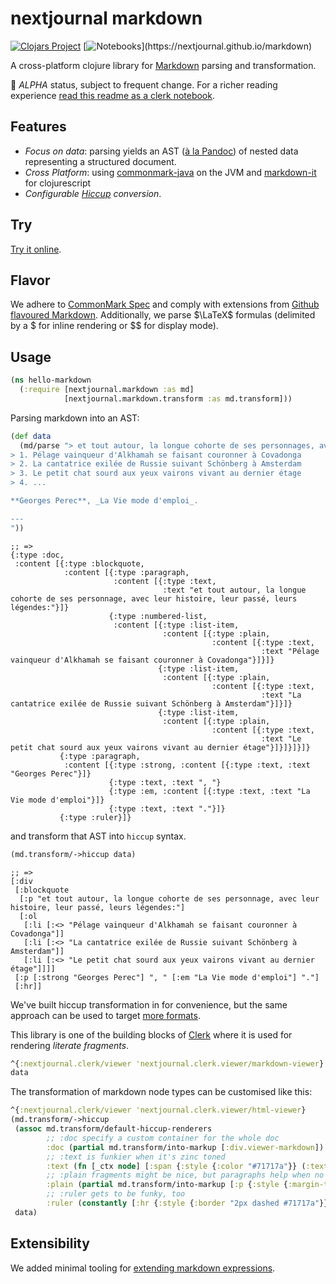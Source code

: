 # nextjournal markdown

[![Clojars Project](https://img.shields.io/clojars/v/io.github.nextjournal/markdown.svg)](https://clojars.org/io.github.nextjournal/markdown) [![Notebooks](https://img.shields.io/static/v1?label=clerk&message=notebooks&color=rgb(155,187,157))](https://nextjournal.github.io/markdown)

A cross-platform clojure library for [Markdown](https://en.wikipedia.org/wiki/Markdown) parsing and transformation.

🚧 _ALPHA_ status, subject to frequent change. For a richer reading experience [read this readme as a clerk notebook](https://nextjournal.github.io/markdown/README).

## Features

* _Focus on data_: parsing yields an AST ([à la Pandoc](https://nextjournal.github.io/markdown/notebooks/pandoc)) of nested data representing a structured document.
* _Cross Platform_: using [commonmark-java](https://github.com/commonmark/commonmark-java) on the JVM and [markdown-it](https://github.com/markdown-it/markdown-it) for clojurescript
* _Configurable [Hiccup](https://github.com/weavejester/hiccup) conversion_.

## Try

[Try it online](https://nextjournal.github.io/markdown/notebooks/try).

## Flavor

We adhere to [CommonMark Spec](https://spec.commonmark.org/0.30/) and comply with extensions from [Github flavoured Markdown](https://github.github.com/gfm). Additionally, we parse $\LaTeX$ formulas (delimited by a $ for inline rendering or $$ for display mode).

## Usage

```clojure
(ns hello-markdown
  (:require [nextjournal.markdown :as md]
            [nextjournal.markdown.transform :as md.transform]))
```

Parsing markdown into an AST:

```clojure
(def data 
  (md/parse "> et tout autour, la longue cohorte de ses personnages, avec leur histoire, leur passé, leurs légendes:
> 1. Pélage vainqueur d'Alkhamah se faisant couronner à Covadonga
> 2. La cantatrice exilée de Russie suivant Schönberg à Amsterdam
> 3. Le petit chat sourd aux yeux vairons vivant au dernier étage
> 4. ...

**Georges Perec**, _La Vie mode d'emploi_.

---
"))
```
    ;; =>
    {:type :doc,
     :content [{:type :blockquote,
                :content [{:type :paragraph,
                           :content [{:type :text,
                                      :text "et tout autour, la longue cohorte de ses personnage, avec leur histoire, leur passé, leurs légendes:"}]}
                          {:type :numbered-list,
                           :content [{:type :list-item,
                                      :content [{:type :plain,
                                                 :content [{:type :text,
                                                            :text "Pélage vainqueur d'Alkhamah se faisant couronner à Covadonga"}]}]}
                                     {:type :list-item,
                                      :content [{:type :plain,
                                                 :content [{:type :text,
                                                            :text "La cantatrice exilée de Russie suivant Schönberg à Amsterdam"}]}]}
                                     {:type :list-item,
                                      :content [{:type :plain,
                                                 :content [{:type :text,
                                                            :text "Le petit chat sourd aux yeux vairons vivant au dernier étage"}]}]}]}]}
               {:type :paragraph,
                :content [{:type :strong, :content [{:type :text, :text "Georges Perec"}]}
                          {:type :text, :text ", "}
                          {:type :em, :content [{:type :text, :text "La Vie mode d'emploi"}]}
                          {:type :text, :text "."}]}
               {:type :ruler}]}

and transform that AST into `hiccup` syntax.

```clojure
(md.transform/->hiccup data)
```
    ;; =>
    [:div
     [:blockquote
      [:p "et tout autour, la longue cohorte de ses personnage, avec leur histoire, leur passé, leurs légendes:"]
      [:ol
       [:li [:<> "Pélage vainqueur d'Alkhamah se faisant couronner à Covadonga"]]
       [:li [:<> "La cantatrice exilée de Russie suivant Schönberg à Amsterdam"]]
       [:li [:<> "Le petit chat sourd aux yeux vairons vivant au dernier étage"]]]]
     [:p [:strong "Georges Perec"] ", " [:em "La Vie mode d'emploi"] "."]
     [:hr]]

We've built hiccup transformation in for convenience, but the same approach can be used to target [more formats](https://nextjournal.github.io/markdown/notebooks/pandoc).

This library is one of the building blocks of [Clerk](https://github.com/nextjournal/clerk) where it is used for rendering _literate fragments_.

```clojure
^{:nextjournal.clerk/viewer 'nextjournal.clerk.viewer/markdown-viewer}
data
```

The transformation of markdown node types can be customised like this:

```clojure
^{:nextjournal.clerk/viewer 'nextjournal.clerk.viewer/html-viewer}
(md.transform/->hiccup
 (assoc md.transform/default-hiccup-renderers
        ;; :doc specify a custom container for the whole doc
        :doc (partial md.transform/into-markup [:div.viewer-markdown])
        ;; :text is funkier when it's zinc toned 
        :text (fn [_ctx node] [:span {:style {:color "#71717a"}} (:text node)])
        ;; :plain fragments might be nice, but paragraphs help when no reagent is at hand
        :plain (partial md.transform/into-markup [:p {:style {:margin-top "-1.2rem"}}])
        ;; :ruler gets to be funky, too
        :ruler (constantly [:hr {:style {:border "2px dashed #71717a"}}]))
 data)
```

## Extensibility

We added minimal tooling for [extending markdown expressions](https://nextjournal.github.io/markdown/notebooks/parsing_extensibility).
